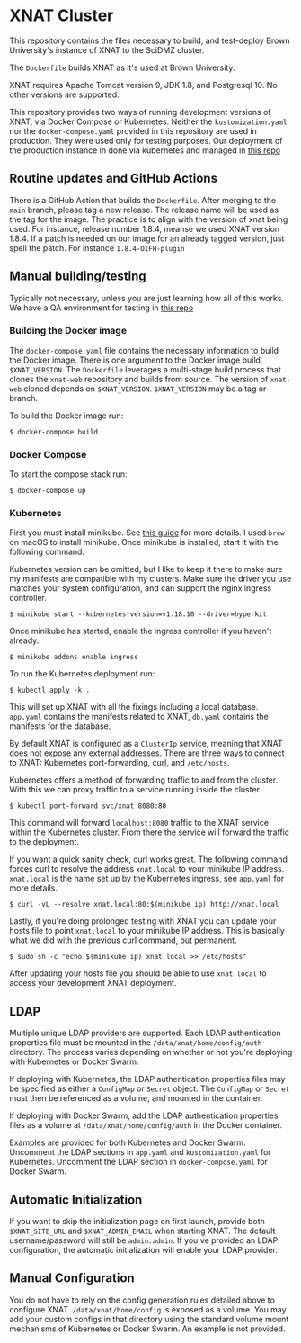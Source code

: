 # XNAT Cluster

This repository contains the files necessary to build, and test-deploy Brown
University's instance of XNAT to the SciDMZ cluster. 

The `Dockerfile` builds XNAT as it's used at Brown University.

XNAT requires Apache Tomcat version 9, JDK 1.8, and Postgresql 10. No other
versions are supported.

This repository provides two ways of running development versions of XNAT,
via Docker Compose or Kubernetes. Neither the `kustomization.yaml` nor the `docker-compose.yaml` provided in this repository are used in production. They were used only for testing purposes.
Our deployment of the production instance in done via kubernetes and managed in [this repo](https://github.com/brown-ccv/k8s-deploy-bke)

## Routine updates and GitHub Actions

There is a GitHub Action that builds the `Dockerfile`. After merging to the `main` branch, please tag a new release. The release name will be used as the tag for the image. The practice is to align with the version of xnat being used. For instance, release number 1.8.4, meanse we used XNAT version 1.8.4. If a patch is needed on our image for an already tagged version, just spell the patch. For instance `1.8.4-OIFH-plugin`

## Manual building/testing

Typically not necessary, unless you are just learning how all of this works. We have a QA environment for testing in [this repo](https://github.com/brown-ccv/k8s-deploy-bke)

### Building the Docker image

The `docker-compose.yaml` file contains the necessary information to build
the Docker image. There is one argument to the Docker image build,
`$XNAT_VERSION`. The `Dockerfile` leverages a multi-stage build process
that clones the `xnat-web` repository and builds from source. The version
of `xnat-web` cloned depends on `$XNAT_VERSION`. `$XNAT_VERSION` may be a
tag or branch.

To build the Docker image run:

```
$ docker-compose build
```

### Docker Compose

To start the compose stack run:

```
$ docker-compose up
```

### Kubernetes

First you must install minikube. See [this guide][1] for more details. I
used `brew` on macOS to install minikube. Once minikube is installed, start
it with the following command.

Kubernetes version can be omitted, but I like to keep it there to make
sure my manifests are compatible with my clusters. Make sure the driver
you use matches your system configuration, and can support the nginx
ingress controller.

```
$ minikube start --kubernetes-version=v1.18.10 --driver=hyperkit
```

Once minikube has started, enable the ingress controller if you haven't
already.

```
$ minikube addons enable ingress
```

To run the Kubernetes deployment run:

```
$ kubectl apply -k .
```

This will set up XNAT with all the fixings including a local database.
`app.yaml` contains the manifests related to XNAT, `db.yaml` contains the
manifests for the database.

By default XNAT is configured as a `ClusterIp` service, meaning that XNAT
does not expose any external addresses. There are three ways to connect to
XNAT: Kubernetes port-forwarding, curl, and `/etc/hosts`.

Kubernetes offers a method of forwarding traffic to and from the cluster.
With this we can proxy traffic to a service running inside the cluster.

```
$ kubectl port-forward svc/xnat 8080:80
```

This command will forward `localhost:8080` traffic to the XNAT service
within the Kubernetes cluster. From there the service will forward the
traffic to the deployment.

If you want a quick sanity check, curl works great. The following command
forces curl to resolve the address `xnat.local` to your minikube IP
address. `xnat.local` is the name set up by the Kubernetes ingress, see
`app.yaml` for more details.

```
$ curl -vL --resolve xnat.local:80:$(minikube ip) http://xnat.local
```

Lastly, if you're doing prolonged testing with XNAT you can update your
hosts file to point `xnat.local` to your minikube IP address. This is
basically what we did with the previous curl command, but permanent.

```
$ sudo sh -c "echo $(minikube ip) xnat.local >> /etc/hosts"
```

After updating your hosts file you should be able to use `xnat.local` to
access your development XNAT deployment.

## LDAP

Multiple unique LDAP providers are supported. Each LDAP authentication
properties file must be mounted in the `/data/xnat/home/config/auth`
directory. The process varies depending on whether or not you're deploying
with Kubernetes or Docker Swarm.

If deploying with Kubernetes, the LDAP authentication properties files may
be specified as either a `ConfigMap` or `Secret` object. The `ConfigMap` or
`Secret` must then be referenced as a volume, and mounted in the container.

If deploying with Docker Swarm, add the LDAP authentication properties
files as a volume at `/data/xnat/home/config/auth` in the Docker container.

Examples are provided for both Kubernetes and Docker Swarm. Uncomment the
LDAP sections in `app.yaml` and `kustomization.yaml` for Kubernetes.
Uncomment the LDAP section in `docker-compose.yaml` for Docker Swarm.

## Automatic Initialization

If you want to skip the initialization page on first launch, provide both
`$XNAT_SITE_URL` and `$XNAT_ADMIN_EMAIL` when starting XNAT. The default
username/password will still be `admin:admin`. If you've provided an LDAP
configuration, the automatic initialization will enable your LDAP provider.

## Manual Configuration

You do not have to rely on the config generation rules detailed above to
configure XNAT. `/data/xnat/home/config` is exposed as a volume. You may
add your custom configs in that directory using the standard volume mount
mechanisms of Kubernetes or Docker Swarm. An example is not provided.

[1]: https://minikube.sigs.k8s.io/docs/start/
